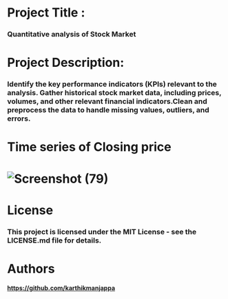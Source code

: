 # Project Title :
### Quantitative analysis of Stock Market
# Project Description:
### Identify the key performance indicators (KPIs) relevant to the analysis. Gather historical stock market data, including prices, volumes, and other relevant financial indicators.Clean and preprocess the data to handle missing values, outliers, and errors.
# Time series of Closing price 
# ![Screenshot (79)](https://github.com/user-attachments/assets/4fb91012-5a3f-497a-8f6e-3ca29ba7a012)
# License
### This project is licensed under the MIT License - see the LICENSE.md file for details.
 # Authors
 #### https://github.com/karthikmanjappa
